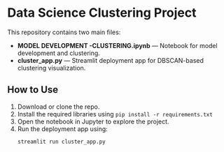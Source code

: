 # Data Science Clustering Project

This repository contains two main files:
- **MODEL DEVELOPMENT -CLUSTERING.ipynb** — Notebook for model development and clustering.
- **cluster_app.py** — Streamlit deployment app for DBSCAN-based clustering visualization.

## How to Use
1. Download or clone the repo.
2. Install the required libraries using `pip install -r requirements.txt`
3. Open the notebook in Jupyter to explore the project.
4. Run the deployment app using:
   ```bash
   streamlit run cluster_app.py
